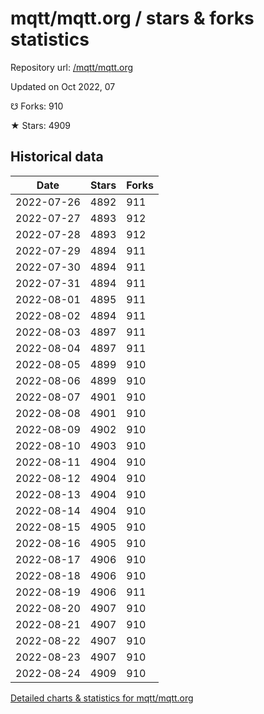 # mqtt/mqtt.org / stars & forks statistics

Repository url: [/mqtt/mqtt.org](https://github.com/mqtt/mqtt.org)

Updated on Oct 2022, 07

☋ Forks: 910

★ Stars: 4909

## Historical data
| Date | Stars | Forks |
|------|-------|-------|
| 2022-07-26 | 4892 | 911 | 
| 2022-07-27 | 4893 | 912 | 
| 2022-07-28 | 4893 | 912 | 
| 2022-07-29 | 4894 | 911 | 
| 2022-07-30 | 4894 | 911 | 
| 2022-07-31 | 4894 | 911 | 
| 2022-08-01 | 4895 | 911 | 
| 2022-08-02 | 4894 | 911 | 
| 2022-08-03 | 4897 | 911 | 
| 2022-08-04 | 4897 | 911 | 
| 2022-08-05 | 4899 | 910 | 
| 2022-08-06 | 4899 | 910 | 
| 2022-08-07 | 4901 | 910 | 
| 2022-08-08 | 4901 | 910 | 
| 2022-08-09 | 4902 | 910 | 
| 2022-08-10 | 4903 | 910 | 
| 2022-08-11 | 4904 | 910 | 
| 2022-08-12 | 4904 | 910 | 
| 2022-08-13 | 4904 | 910 | 
| 2022-08-14 | 4904 | 910 | 
| 2022-08-15 | 4905 | 910 | 
| 2022-08-16 | 4905 | 910 | 
| 2022-08-17 | 4906 | 910 | 
| 2022-08-18 | 4906 | 910 | 
| 2022-08-19 | 4906 | 911 | 
| 2022-08-20 | 4907 | 910 | 
| 2022-08-21 | 4907 | 910 | 
| 2022-08-22 | 4907 | 910 | 
| 2022-08-23 | 4907 | 910 | 
| 2022-08-24 | 4909 | 910 | 


[Detailed charts & statistics for mqtt/mqtt.org](https://reviewgithub.com/rep/mqtt/mqtt.org)

